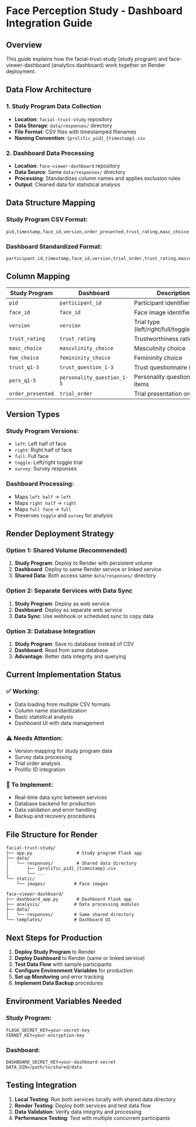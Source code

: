 # Face Perception Study - Dashboard Integration Guide

## Overview
This guide explains how the facial-trust-study (study program) and face-viewer-dashboard (analytics dashboard) work together on Render deployment.

## Data Flow Architecture

### 1. Study Program Data Collection
- **Location**: `facial-trust-study` repository
- **Data Storage**: `data/responses/` directory
- **File Format**: CSV files with timestamped filenames
- **Naming Convention**: `{prolific_pid}_{timestamp}.csv`

### 2. Dashboard Data Processing
- **Location**: `face-viewer-dashboard` repository  
- **Data Source**: Same `data/responses/` directory
- **Processing**: Standardizes column names and applies exclusion rules
- **Output**: Cleaned data for statistical analysis

## Data Structure Mapping

### Study Program CSV Format:
```csv
pid,timestamp,face_id,version,order_presented,trust_rating,masc_choice,fem_choice,trust_q1,trust_q2,trust_q3,pers_q1,pers_q2,pers_q3,pers_q4,pers_q5,prolific_pid
```

### Dashboard Standardized Format:
```csv
participant_id,timestamp,face_id,version,trial_order,trust_rating,masculinity_choice,femininity_choice,trust_question_1,trust_question_2,trust_question_3,personality_question_1,personality_question_2,personality_question_3,personality_question_4,personality_question_5,prolific_pid
```

## Column Mapping

| Study Program | Dashboard | Description |
|---------------|-----------|-------------|
| `pid` | `participant_id` | Participant identifier |
| `face_id` | `face_id` | Face image identifier |
| `version` | `version` | Trial type (left/right/full/toggle/survey) |
| `trust_rating` | `trust_rating` | Trustworthiness rating |
| `masc_choice` | `masculinity_choice` | Masculinity choice |
| `fem_choice` | `femininity_choice` | Femininity choice |
| `trust_q1-3` | `trust_question_1-3` | Trust questionnaire items |
| `pers_q1-5` | `personality_question_1-5` | Personality questionnaire items |
| `order_presented` | `trial_order` | Trial presentation order |

## Version Types

### Study Program Versions:
- `left`: Left half of face
- `right`: Right half of face  
- `full`: Full face
- `toggle`: Left/right toggle trial
- `survey`: Survey responses

### Dashboard Processing:
- Maps `left half` → `left`
- Maps `right half` → `right`
- Maps `full face` → `full`
- Preserves `toggle` and `survey` for analysis

## Render Deployment Strategy

### Option 1: Shared Volume (Recommended)
1. **Study Program**: Deploy to Render with persistent volume
2. **Dashboard**: Deploy to same Render service or linked service
3. **Shared Data**: Both access same `data/responses/` directory

### Option 2: Separate Services with Data Sync
1. **Study Program**: Deploy as web service
2. **Dashboard**: Deploy as separate web service
3. **Data Sync**: Use webhook or scheduled sync to copy data

### Option 3: Database Integration
1. **Study Program**: Save to database instead of CSV
2. **Dashboard**: Read from same database
3. **Advantage**: Better data integrity and querying

## Current Implementation Status

### ✅ Working:
- Data loading from multiple CSV formats
- Column name standardization
- Basic statistical analysis
- Dashboard UI with data management

### ⚠️ Needs Attention:
- Version mapping for study program data
- Survey data processing
- Trial order analysis
- Prolific ID integration

### 🔧 To Implement:
- Real-time data sync between services
- Database backend for production
- Data validation and error handling
- Backup and recovery procedures

## File Structure for Render

```
facial-trust-study/
├── app.py                 # Study program Flask app
├── data/
│   └── responses/         # Shared data directory
│       ├── {prolific_pid}_{timestamp}.csv
│       └── ...
└── static/
    └── images/           # Face images

face-viewer-dashboard/
├── dashboard_app.py       # Dashboard Flask app
├── analysis/             # Data processing modules
├── data/
│   └── responses/        # Same shared directory
└── templates/            # Dashboard UI
```

## Next Steps for Production

1. **Deploy Study Program** to Render
2. **Deploy Dashboard** to Render (same or linked service)
3. **Test Data Flow** with sample participants
4. **Configure Environment Variables** for production
5. **Set up Monitoring** and error tracking
6. **Implement Data Backup** procedures

## Environment Variables Needed

### Study Program:
```
FLASK_SECRET_KEY=your-secret-key
FERNET_KEY=your-encryption-key
```

### Dashboard:
```
DASHBOARD_SECRET_KEY=your-dashboard-secret
DATA_DIR=/path/to/shared/data
```

## Testing Integration

1. **Local Testing**: Run both services locally with shared data directory
2. **Render Testing**: Deploy both services and test data flow
3. **Data Validation**: Verify data integrity and processing
4. **Performance Testing**: Test with multiple concurrent participants
